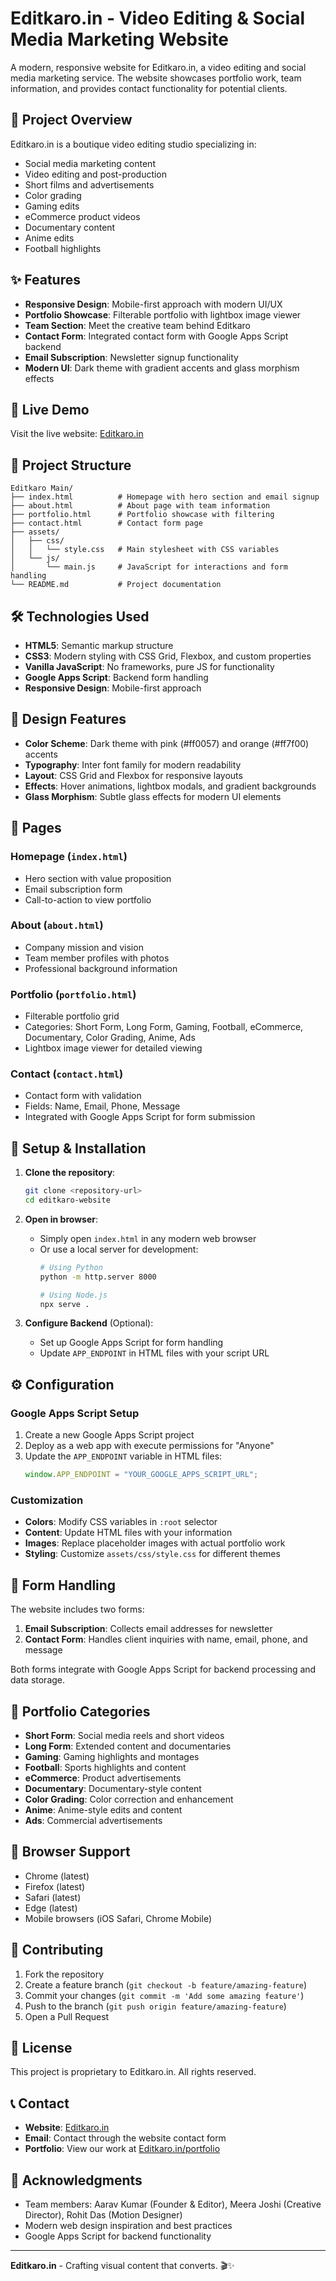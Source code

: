 # Editkaro.in - Video Editing & Social Media Marketing Website

A modern, responsive website for Editkaro.in, a video editing and social media marketing service. The website showcases portfolio work, team information, and provides contact functionality for potential clients.

## 🎯 Project Overview

Editkaro.in is a boutique video editing studio specializing in:
- Social media marketing content
- Video editing and post-production
- Short films and advertisements
- Color grading
- Gaming edits
- eCommerce product videos
- Documentary content
- Anime edits
- Football highlights

## ✨ Features

- **Responsive Design**: Mobile-first approach with modern UI/UX
- **Portfolio Showcase**: Filterable portfolio with lightbox image viewer
- **Team Section**: Meet the creative team behind Editkaro
- **Contact Form**: Integrated contact form with Google Apps Script backend
- **Email Subscription**: Newsletter signup functionality
- **Modern UI**: Dark theme with gradient accents and glass morphism effects

## 🚀 Live Demo

Visit the live website: [Editkaro.in](https://editkaro.in)

## 📁 Project Structure

```
Editkaro Main/
├── index.html          # Homepage with hero section and email signup
├── about.html          # About page with team information
├── portfolio.html      # Portfolio showcase with filtering
├── contact.html        # Contact form page
├── assets/
│   ├── css/
│   │   └── style.css   # Main stylesheet with CSS variables
│   └── js/
│       └── main.js     # JavaScript for interactions and form handling
└── README.md           # Project documentation
```

## 🛠️ Technologies Used

- **HTML5**: Semantic markup structure
- **CSS3**: Modern styling with CSS Grid, Flexbox, and custom properties
- **Vanilla JavaScript**: No frameworks, pure JS for functionality
- **Google Apps Script**: Backend form handling
- **Responsive Design**: Mobile-first approach

## 🎨 Design Features

- **Color Scheme**: Dark theme with pink (#ff0057) and orange (#ff7f00) accents
- **Typography**: Inter font family for modern readability
- **Layout**: CSS Grid and Flexbox for responsive layouts
- **Effects**: Hover animations, lightbox modals, and gradient backgrounds
- **Glass Morphism**: Subtle glass effects for modern UI elements

## 📱 Pages

### Homepage (`index.html`)
- Hero section with value proposition
- Email subscription form
- Call-to-action to view portfolio

### About (`about.html`)
- Company mission and vision
- Team member profiles with photos
- Professional background information

### Portfolio (`portfolio.html`)
- Filterable portfolio grid
- Categories: Short Form, Long Form, Gaming, Football, eCommerce, Documentary, Color Grading, Anime, Ads
- Lightbox image viewer for detailed viewing

### Contact (`contact.html`)
- Contact form with validation
- Fields: Name, Email, Phone, Message
- Integrated with Google Apps Script for form submission

## 🔧 Setup & Installation

1. **Clone the repository**:
   ```bash
   git clone <repository-url>
   cd editkaro-website
   ```

2. **Open in browser**:
   - Simply open `index.html` in any modern web browser
   - Or use a local server for development:
     ```bash
     # Using Python
     python -m http.server 8000
     
     # Using Node.js
     npx serve .
     ```

3. **Configure Backend** (Optional):
   - Set up Google Apps Script for form handling
   - Update `APP_ENDPOINT` in HTML files with your script URL

## ⚙️ Configuration

### Google Apps Script Setup
1. Create a new Google Apps Script project
2. Deploy as a web app with execute permissions for "Anyone"
3. Update the `APP_ENDPOINT` variable in HTML files:
   ```javascript
   window.APP_ENDPOINT = "YOUR_GOOGLE_APPS_SCRIPT_URL";
   ```

### Customization
- **Colors**: Modify CSS variables in `:root` selector
- **Content**: Update HTML files with your information
- **Images**: Replace placeholder images with actual portfolio work
- **Styling**: Customize `assets/css/style.css` for different themes

## 📝 Form Handling

The website includes two forms:
1. **Email Subscription**: Collects email addresses for newsletter
2. **Contact Form**: Handles client inquiries with name, email, phone, and message

Both forms integrate with Google Apps Script for backend processing and data storage.

## 🎯 Portfolio Categories

- **Short Form**: Social media reels and short videos
- **Long Form**: Extended content and documentaries
- **Gaming**: Gaming highlights and montages
- **Football**: Sports highlights and content
- **eCommerce**: Product advertisements
- **Documentary**: Documentary-style content
- **Color Grading**: Color correction and enhancement
- **Anime**: Anime-style edits and content
- **Ads**: Commercial advertisements

## 📱 Browser Support

- Chrome (latest)
- Firefox (latest)
- Safari (latest)
- Edge (latest)
- Mobile browsers (iOS Safari, Chrome Mobile)

## 🤝 Contributing

1. Fork the repository
2. Create a feature branch (`git checkout -b feature/amazing-feature`)
3. Commit your changes (`git commit -m 'Add some amazing feature'`)
4. Push to the branch (`git push origin feature/amazing-feature`)
5. Open a Pull Request

## 📄 License

This project is proprietary to Editkaro.in. All rights reserved.

## 📞 Contact

- **Website**: [Editkaro.in](https://editkaro.in)
- **Email**: Contact through the website contact form
- **Portfolio**: View our work at [Editkaro.in/portfolio](https://editkaro.in/portfolio)

## 🙏 Acknowledgments

- Team members: Aarav Kumar (Founder & Editor), Meera Joshi (Creative Director), Rohit Das (Motion Designer)
- Modern web design inspiration and best practices
- Google Apps Script for backend functionality

---

**Editkaro.in** - Crafting visual content that converts. 🎬✨
